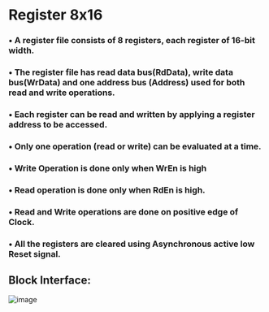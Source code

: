 # Register 8x16 
### •	A register file consists of 8 registers, each register of 16-bit width. 
### •	The register file has read data bus(RdData), write data bus(WrData) and one address bus (Address) used for both read and write operations.
### •	Each register can be read and written by applying a register address to be accessed.
### •	Only one operation (read or write) can be evaluated at a time. 
### •	Write Operation is done only when WrEn is high 
### •	Read operation is done only when RdEn is high. 
### •	Read and Write operations are done on positive edge of Clock.
### •	All the registers are cleared using Asynchronous active low Reset signal.
## Block Interface:
![image](https://user-images.githubusercontent.com/82395215/184554226-dc35687c-3bdf-43c7-9cf4-608be50246af.png)

